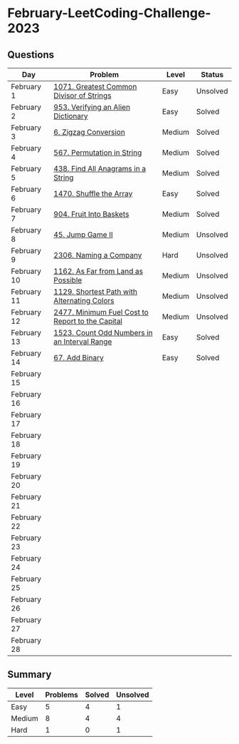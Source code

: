 # February-LeetCoding-Challenge-2023

## Questions
| Day | Problem | Level | Status |
| --- | --- | --- | --- |
| February 1 | [1071. Greatest Common Divisor of Strings](https://leetcode.com/problems/greatest-common-divisor-of-strings/) | Easy | Unsolved |
| February 2 | [953. Verifying an Alien Dictionary](https://leetcode.com/problems/verifying-an-alien-dictionary/) | Easy | Solved |
| February 3 | [6. Zigzag Conversion](https://leetcode.com/problems/zigzag-conversion/) | Medium | Solved |
| February 4 | [567. Permutation in String](https://leetcode.com/problems/permutation-in-string/) | Medium | Solved |
| February 5 | [438. Find All Anagrams in a String](https://leetcode.com/problems/find-all-anagrams-in-a-string/) | Medium | Solved |
| February 6 | [1470. Shuffle the Array](https://leetcode.com/problems/shuffle-the-array/) | Easy | Solved |
| February 7 | [904. Fruit Into Baskets](https://leetcode.com/problems/fruit-into-baskets/) | Medium | Solved |
| February 8 | [45. Jump Game II](https://leetcode.com/problems/jump-game-ii/) | Medium | Unsolved |
| February 9 | [2306. Naming a Company](https://leetcode.com/problems/naming-a-company/) | Hard | Unsolved |
| February 10 | [1162. As Far from Land as Possible](https://leetcode.com/problems/as-far-from-land-as-possible/) | Medium | Unsolved |
| February 11 | [1129. Shortest Path with Alternating Colors](https://leetcode.com/problems/shortest-path-with-alternating-colors/) | Medium | Unsolved |
| February 12 | [2477. Minimum Fuel Cost to Report to the Capital](https://leetcode.com/problems/minimum-fuel-cost-to-report-to-the-capital/) | Medium | Unsolved |
| February 13 | [1523. Count Odd Numbers in an Interval Range](https://leetcode.com/problems/count-odd-numbers-in-an-interval-range/) | Easy | Solved |
| February 14 | [67. Add Binary](https://leetcode.com/problems/add-binary/) | Easy | Solved |
| February 15 | []() |  |  |
| February 16 | []() |  |  |
| February 17 | []() |  |  |
| February 18 | []() |  |  |
| February 19 | []() |  |  |
| February 20 | []() |  |  |
| February 21 | []() |  |  |
| February 22 | []() |  |  |
| February 23 | []() |  |  |
| February 24 | []() |  |  |
| February 25 | []() |  |  |
| February 26 | []() |  |  |
| February 27 | []() |  |  |
| February 28 | []() |  |  |

## Summary
| Level  | Problems | Solved | Unsolved |
| ---    | --- | --- | --- |
| Easy   | 5 | 4 | 1 |
| Medium | 8 | 4 | 4 |
| Hard   | 1 | 0 | 1 |
